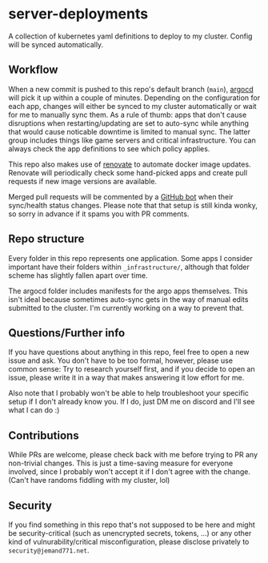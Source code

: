 # server-deployments
A collection of kubernetes yaml definitions to deploy to my cluster. Config will be synced automatically.

## Workflow
When a new commit is pushed to this repo's default branch (`main`), [argocd](https://argo-cd.readthedocs.io/en/stable/) will pick it up within a couple of minutes.
Depending on the configuration for each app, changes will either be synced to my cluster automatically or wait for me to manually sync them.
As a rule of thumb: apps that don't cause disruptions when restarting/updating are set to auto-sync while anything that would cause noticable downtime is limited to manual sync.
The latter group includes things like game servers and critical infrastructure. You can always check the app definitions to see which policy applies.

This repo also makes use of [renovate](https://github.com/renovatebot/renovate) to automate docker image updates.
Renovate will periodically check some hand-picked apps and create pull requests if new image versions are available.

Merged pull requests will be commented by a [GitHub bot](https://github.com/int128/argocd-commenter) when their sync/health status changes.
Please note that that setup is still kinda wonky, so sorry in advance if it spams you with PR comments.

## Repo structure

Every folder in this repo represents one application. Some apps I consider important have their folders within `_infrastructure/`, although that folder scheme has slightly fallen apart over time.

The argocd folder includes manifests for the argo apps themselves. This isn't ideal because sometimes auto-sync gets in the way of manual edits submitted to the cluster. I'm currently working on a way to prevent that.

## Questions/Further info

If you have questions about anything in this repo, feel free to open a new issue and ask. You don't have to be too formal, however, please use common sense: Try to research yourself first, and if you decide to open an issue, please write it in a way that makes answering it low effort for me.

Also note that I probably won't be able to help troubleshoot your specific setup if I don't already know you. If I do, just DM me on discord and I'll see what I can do :)

## Contributions

While PRs are welcome, please check back with me before trying to PR any non-trivial changes. This is just a time-saving measure for everyone involved, since I probably won't accept it if I don't agree with the change. (Can't have randoms fiddling with my cluster, lol)

## Security

If you find something in this repo that's not supposed to be here and might be security-critical (such as unencrypted secrets, tokens, ...) or any other kind of vulnurability/critical misconfiguration, please disclose privately to `security@jemand771.net`.
